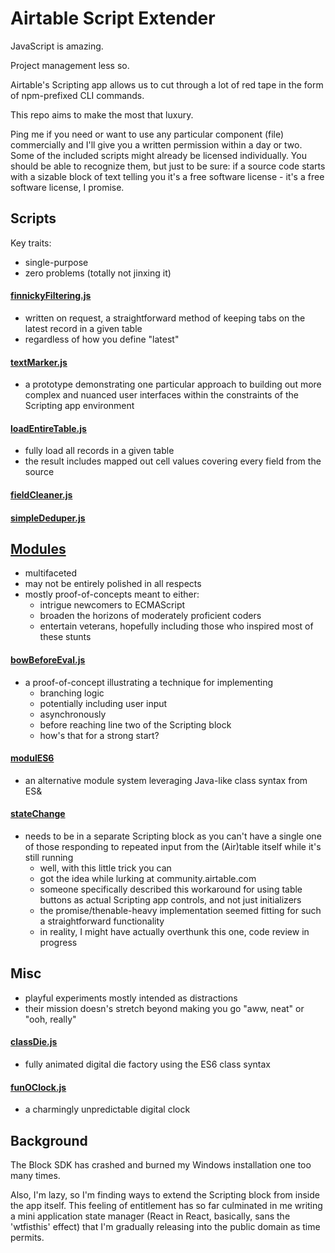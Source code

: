 # Airtable Script Extender

JavaScript is amazing. 

Project management less so. 

Airtable's Scripting app allows us to cut through a lot of red tape in the form of npm-prefixed CLI commands.

This repo aims to make the most that luxury.

Ping me if you need or want to use any particular component (file) commercially and I'll give you a written permission within a day or two.
Some of the included scripts might already be licensed individually.
You should be able to recognize them, but just to be sure: if a source code starts with a sizable block of text telling you it's a
free software license - it's a free software license, I promise.

## Scripts
Key traits:
- single-purpose
- zero problems (totally not jinxing it)

#### [finnickyFiltering.js](https://github.com/dddominikk/airtable-script-extender/blob/main/scripts/finnickyFiltering.js)

- written on request, a straightforward method of keeping tabs on the latest record in a given table
- regardless of how you define "latest"

#### [textMarker.js](https://github.com/dddominikk/airtable-script-extender/blob/main/scripts/textMarker.js)

- a prototype demonstrating one particular approach to building out more complex and nuanced user interfaces within the constraints of the Scripting app environment

#### [loadEntireTable.js](https://github.com/dddominikk/airtable-script-extender/blob/main/scripts/loadEntireTable.js)

- fully load all records in a given table
- the result includes mapped out cell values covering every field from the source

#### [fieldCleaner.js](https://github.com/dddominikk/airtable-script-extender/blob/main/scripts/fieldCleaner.js)

#### [simpleDeduper.js](https://github.com/dddominikk/airtable-script-extender/blob/main/scripts/simpleDeduper.js)

## [Modules](https://github.com/dddominikk/airtable-script-extender/tree/main/modules)

- multifaceted
- may not be entirely polished in all respects
- mostly proof-of-concepts meant to either:
  - intrigue newcomers to ECMAScript
  - broaden the horizons of moderately proficient coders
  - entertain veterans, hopefully including those who inspired most of these stunts

#### [bowBeforeEval.js](https://github.com/dddominikk/airtable-script-extender/blob/main/modules/bowBeforeEval.js)
  - a proof-of-concept illustrating a technique for implementing
    - branching logic
    - potentially including user input
    - asynchronously
    - before reaching line two of the Scripting block
    - how's that for a strong start?
#### [modulES6](https://github.com/dddominikk/airtable-script-extender/blob/main/modules/modulES6.js)
  - an alternative module system leveraging Java-like class syntax from ES&
#### [stateChange](https://github.com/dddominikk/airtable-script-extender/blob/main/modules/stateChange.js)
  - needs to be in a separate Scripting block as you can't have a single one of those responding to repeated input from the (Air)table itself while it's still running
    - well, with this little trick you can
    - got the idea while lurking at community.airtable.com
    - someone specifically described this workaround for using table buttons as actual Scripting app controls, and not just initializers
    - the promise/thenable-heavy implementation seemed fitting for such a straightforward functionality
    - in reality, I might have actually overthunk this one, code review in progress
   
 ## Misc
  - playful experiments mostly intended as distractions
  - their mission doesn's stretch beyond making you go "aww, neat" or "ooh, really"

#### [classDie.js](https://github.com/dddominikk/airtable-script-extender/blob/main/misc/classDie.js)
  - fully animated digital die factory using the ES6 class syntax
#### [funOClock.js](https://github.com/dddominikk/airtable-script-extender/blob/main/misc/funOClock.js)
  - a charmingly unpredictable digital clock
     
## Background

The Block SDK has crashed and burned my Windows installation one too many times.

Also, I'm lazy, so I'm finding ways to extend the Scripting block from inside the app itself. This feeling of entitlement has so far culminated in me writing a mini application state manager (React in React, basically, sans the 'wtfisthis' effect) that I'm gradually releasing into the public domain as time permits.
